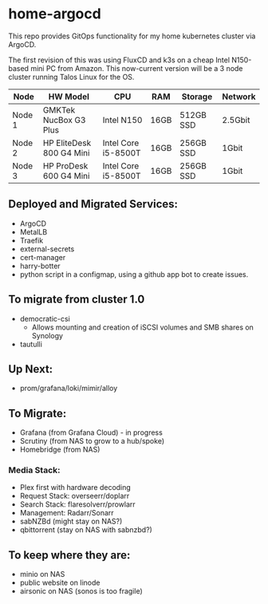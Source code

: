 # home-argocd

This repo provides GitOps functionality for my home kubernetes cluster via ArgoCD.

The first revision of this was using FluxCD and k3s on a cheap Intel N150-based mini PC from Amazon. 
This now-current version will be a 3 node cluster running Talos Linux for the OS.

| Node | HW Model | CPU | RAM | Storage | Network |
| ---- | -------- | --- | --- | ------- | ------- |
| Node 1 | GMKTek NucBox G3 Plus | Intel N150 | 16GB | 512GB SSD | 2.5Gbit |
| Node 2 | HP EliteDesk 800 G4 Mini | Intel Core i5-8500T | 16GB | 256GB SSD | 1Gbit |
| Node 3 | HP ProDesk 600 G4 Mini | Intel Core i5-8500T | 16GB | 256GB SSD | 1Gbit |

## Deployed and Migrated Services:
 - ArgoCD
 - MetalLB
 - Traefik
 - external-secrets
 - cert-manager
 - harry-botter
  - python script in a configmap, using a github app bot to create issues.

## To migrate from cluster 1.0
- democratic-csi 
  - Allows mounting and creation of iSCSI volumes and SMB shares on Synology
- tautulli

## Up Next:
- prom/grafana/loki/mimir/alloy

## To Migrate:
* Grafana (from Grafana Cloud) - in progress
* Scrutiny (from NAS to grow to a hub/spoke)
* Homebridge (from NAS)
### Media Stack:
* Plex first with hardware decoding
* Request Stack: overseerr/doplarr
* Search Stack: flaresolverr/prowlarr
* Management: Radarr/Sonarr
* sabNZBd (might stay on NAS?)
* qbittorrent (stay on NAS with sabnzbd?)

## To keep where they are:
* minio on NAS
* public website on linode
* airsonic on NAS (sonos is too fragile)
